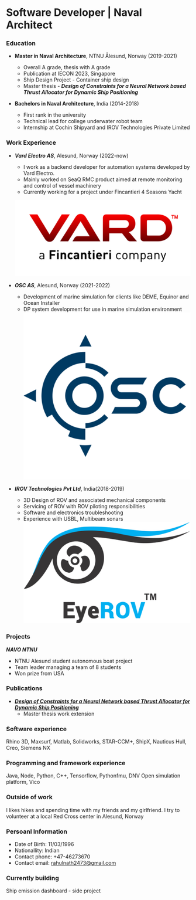 # Software Developer | Naval Architect

### Education

- **Master in Naval Architecture**, NTNU Ålesund, Norway (2019-2021)

  - Overall A grade, thesis with A grade
  - Publication at IECON 2023, Singapore
  - Ship Design Project - Container ship design
  - Master thesis - **_Design of Constraints for a Neural Network based Thrust Allocator for Dynamic Ship Positioning_**

- **Bachelors in Naval Architecture**, India (2014-2018)
  - First rank in the university
  - Technical lead for college underwater robot team
  - Internship at Cochin Shipyard and IROV Technologies Private Limited

### Work Experience

- **_Vard Electro AS_**, Alesund, Norway (2022-now)

  - I work as a backend developer for automation systems developed by Vard Electro.
  - Mainly worked on SeaQ RMC product aimed at remote monitoring and control of vessel machinery
  - Currently working for a project under Fincantieri 4 Seasons Yacht

  ![VardElectro](/assets/images/vard.png)

- **_OSC AS_**, Alesund, Norway (2021-2022)

  - Development of marine simulation for clients like DEME, Equinor and Ocean Installer
  - DP system development for use in marine simulation environment
    ![OSC](/assets/images/osc.png)

- **_IROV Technologies Pvt Ltd_**, India(2018-2019)
  - 3D Design of ROV and associated mechanical components
  - Servicing of ROV with ROV piloting responsibilities
  - Software and electronics troubleshooting
  - Experience with USBL, Multibeam sonars
    ![OSC](/assets/images/irov.png)

### Projects

**_NAVO NTNU_**

- NTNU Alesund student autonomous boat project
- Team leader managing a team of 8 students
- Won prize from USA

### Publications

- [**_Design of Constraints for a Neural Network based Thrust Allocator for Dynamic Ship Positioning_**](https://ieeexplore.ieee.org/document/10312100)
  - Master thesis work extension

### Software experience

Rhino 3D, Maxsurf, Matlab, Solidworks, STAR-CCM+, ShipX, Nauticus Hull, Creo, Siemens NX

### Programming and framework experience
Java, Node, Python, C++, Tensorflow, Pythonfmu, DNV Open simulation platform, Vico
### Outside of work

I likes hikes and spending time with my friends and my girlfriend. I try to volunteer at a local Red Cross center in Alesund, Norway

### Persoanl Information

- Date of Birth: 11/03/1996
- Nationallity: Indian
- Contact phone: +47-46273670
- Contact email: rahulnath2473@gmail.com

### Currently building

Ship emission dashboard - side project
